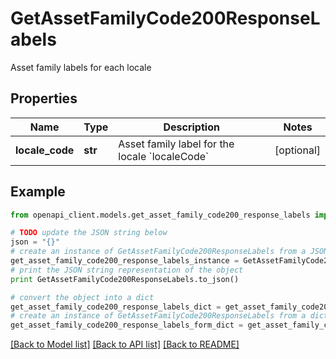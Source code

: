# GetAssetFamilyCode200ResponseLabels

Asset family labels for each locale

## Properties
Name | Type | Description | Notes
------------ | ------------- | ------------- | -------------
**locale_code** | **str** | Asset family label for the locale &#x60;localeCode&#x60; | [optional] 

## Example

```python
from openapi_client.models.get_asset_family_code200_response_labels import GetAssetFamilyCode200ResponseLabels

# TODO update the JSON string below
json = "{}"
# create an instance of GetAssetFamilyCode200ResponseLabels from a JSON string
get_asset_family_code200_response_labels_instance = GetAssetFamilyCode200ResponseLabels.from_json(json)
# print the JSON string representation of the object
print GetAssetFamilyCode200ResponseLabels.to_json()

# convert the object into a dict
get_asset_family_code200_response_labels_dict = get_asset_family_code200_response_labels_instance.to_dict()
# create an instance of GetAssetFamilyCode200ResponseLabels from a dict
get_asset_family_code200_response_labels_form_dict = get_asset_family_code200_response_labels.from_dict(get_asset_family_code200_response_labels_dict)
```
[[Back to Model list]](../README.md#documentation-for-models) [[Back to API list]](../README.md#documentation-for-api-endpoints) [[Back to README]](../README.md)


